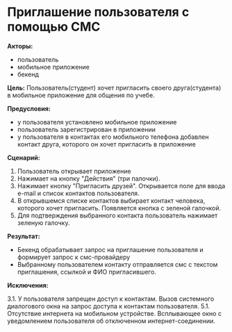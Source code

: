 # Приглашение пользователя с помощью СМС

**Акторы:**

- пользователь
- мобильное приложение
- бекенд

**Цель:**
Пользователь(студент) хочет пригласить своего друга(студента) в мобильное приложение для общения по учебе.

**Предусловия:**
- у пользователя установлено мобильное приложение
- пользователь зарегистрирован в приложении
- у пользователя в контактах его мобильного телефона добавлен контакт друга, которого он хочет пригласить в приложение

**Сценарий:**

1. Пользователь открывает приложение
2. Нажимает на кнопку "Действия" (три палочки).
3. Нажимает кнопку "Пригласить друзей". Открывается поле для ввода e-mail и список контактов пользователя.
4. В открывшемся списке контактов выбирает контакт человека, которого хочет пригласить. Появляется кнопка с зеленой галочкой.
5. Для подтверждения выбранного контакта пользователь нажимает зеленую галочку.

**Результат:**

- Бекенд обрабатывает запрос на приглашение пользователя и формирует запрос к смс-провайдеру
- Выбранному пользователем контакту отправляется смс с текстом приглашения, ссылкой и ФИО пригласившего.

**Исключения:**

3.1. У пользователя запрещен доступ к контактам. Вызов системного диалогового окна на запрос доступа к контактам пользователя.
5.1. Отсутствие интернета на мобильном устройстве. Всплывающее окно с уведомлением пользователя об отключенном интернет-соединении.
